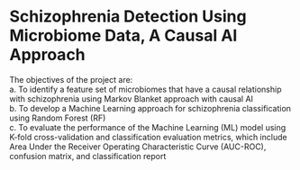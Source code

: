 # Schizophrenia Detection Using Microbiome Data, A Causal AI Approach
The objectives of the project are:
<br>
a. To identify a feature set of microbiomes that have a causal relationship with schizophrenia using Markov Blanket approach with causal AI
<br>
b. To develop a Machine Learning approach for schizophrenia classification using Random Forest (RF)
<br>
c. To evaluate the performance of the Machine Learning (ML) model using K-fold cross-validation and classification evaluation metrics, which include Area Under the Receiver Operating Characteristic Curve (AUC-ROC), confusion matrix, and classification report
